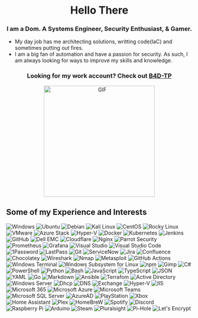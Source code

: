 <h1 align="center">Hello There</h1>
<h3 align="center">I am a Dom. A Systems Engineer, Security Enthusiast, & Gamer.</h3>

- My day job has me architecting solutions, writting code(IaC) and sometimes putting out fires.
- I am a big fan of automation and have a passion for security. As such, I am always looking for ways to improve my skills and knowledge.

<h3 align= "center" > Looking for my work account? Check out <a href="https://github.com/B4D-TP/B4D-TP">B4D-TP </a> </h3>

<p align="center">
 <img src="https://media.giphy.com/media/NTur7XlVDUdqM/giphy.gif" alt="GIF" height="300"/>
 </p>

## Some of my Experience and Interests

![Windows](https://img.shields.io/badge/Windows-0078D6?style=flat-square&logo=Windows&logoColor=white)
![Ubuntu](https://img.shields.io/badge/Ubuntu-E95420?style=flat-square&logo=Ubuntu&logoColor=white)
![Debian](https://img.shields.io/badge/Debian-A81D33?style=flat-square&logo=Debian&logoColor=white)
![Kali Linux](https://img.shields.io/badge/Kali%20Linux-557C94?style=flat-square&logo=Kali%20Linux&logoColor=white)
![CentOS](https://img.shields.io/badge/CentOS-262577?style=flat-square&logo=CentOS&logoColor=white)
![Rocky Linux](https://img.shields.io/badge/Rocky%20Linux-8F4B1E?style=flat-square&logo=Rocky%20Linux&logoColor=white)
![VMware](https://img.shields.io/badge/VMware-607078?style=flat-square&logo=vmware&logoColor=white)
![Azure Stack](https://img.shields.io/badge/Azure%20Stack-0078D4?style=flat-square&logo=microsoftazure&logoColor=white)
![Hyper-V](https://img.shields.io/badge/Hyper--V-0089D6?style=flat-square&logo=microsoft&logoColor=white)
![Docker](https://img.shields.io/badge/Docker-2496ED?style=flat-square&logo=Docker&logoColor=white)
![Kubernetes](https://img.shields.io/badge/Kubernetes-326CE5?style=flat-square&logo=Kubernetes&logoColor=white)
![Jenkins](https://img.shields.io/badge/Jenkins-D24939?style=flat-square&logo=Jenkins&logoColor=white)
![GitHub](https://img.shields.io/badge/GitHub-181717?style=flat-square&logo=GitHub&logoColor=white)
![Dell EMC](https://img.shields.io/badge/Dell%20EMC-007DB8?style=flat-square&logo=dell&logoColor=white)
![Cloudflare](https://img.shields.io/badge/Cloudflare-F38020?style=flat-square&logo=Cloudflare&logoColor=white)
![Nginx](https://img.shields.io/badge/Nginx-009639?style=flat-square&logo=Nginx&logoColor=white)
![Parrot Security](https://img.shields.io/badge/Parrot%20Security-557C94?style=flat-square&logo=Parrot%20Security&logoColor=white)
![Prometheus](https://img.shields.io/badge/Prometheus-E6522C?style=flat-square&logo=Prometheus&logoColor=white)
![Grafana](https://img.shields.io/badge/Grafana-F46800?style=flat-square&logo=Grafana&logoColor=white)
![Visual Studio](https://img.shields.io/badge/Visual%20Studio-5C2D91?style=flat-square&logo=Visual%20Studio&logoColor=white)
![Visual Studio Code](https://img.shields.io/badge/Visual%20Studio%20Code-007ACC?style=flat-square&logo=Visual%20Studio%20Code&logoColor=white)\
![1Password](https://img.shields.io/badge/1Password-003B70?style=flat-square&logo=1Password&logoColor=white)
![LastPass](https://img.shields.io/badge/LastPass-003B70?style=flat-square&logo=LastPass&logoColor=white)
![Git](https://img.shields.io/badge/Git-F05032?style=flat-square&logo=Git&logoColor=white)
![ServiceNow](https://img.shields.io/badge/ServiceNow-FF0000?style=flat-square&logo=ServiceNow&logoColor=white)
![Jira](https://img.shields.io/badge/Jira-0052CC?style=flat-square&logo=Jira&logoColor=white)
![Confluence](https://img.shields.io/badge/Confluence-172B4D?style=flat-square&logo=Confluence&logoColor=white)
![Chocolatey](https://img.shields.io/badge/Chocolatey-800080?style=flat-square&logo=Chocolatey&logoColor=white)
![Wireshark](https://img.shields.io/badge/Wireshark-1679A7?style=flat-square&logo=Wireshark&logoColor=white)
![Nmap](https://img.shields.io/badge/Nmap-007396?style=flat-square&logo=Nmap&logoColor=white)
![Metasploit](https://img.shields.io/badge/Metasploit-007396?style=flat-square&logo=Metasploit&logoColor=white)
![GitHub Actions](https://img.shields.io/badge/GitHub%20Actions-2088FF?style=flat-square&logo=GitHub%20Actions&logoColor=white)
![Windows Terminal](https://img.shields.io/badge/Windows%20Terminal-4D4D4D?style=flat-square&logo=Windows%20Terminal&logoColor=white)
![Windows Subsystem for Linux](https://img.shields.io/badge/Windows%20Subsystem%20for%20Linux-4D4D4D?style=flat-square&logo=Windows%20Subsystem%20for%20Linux&logoColor=white)
![npm](https://img.shields.io/badge/npm-CB3837?style=flat-square&logo=npm&logoColor=white)
![Gimp](https://img.shields.io/badge/Gimp-5C5543?style=flat-square&logo=Gimp&logoColor=white)
![C#](https://img.shields.io/badge/C%23-239120?style=flat-square&logo=C-Sharp&logoColor=white)
![PowerShell](https://img.shields.io/badge/PowerShell-5391FE?style=flat-square&logo=PowerShell&logoColor=white)
![Python](https://img.shields.io/badge/Python-3776AB?style=flat-square&logo=Python&logoColor=white)
![Bash](https://img.shields.io/badge/Bash-4EAA25?style=flat-square&logo=GNU%20Bash&logoColor=white)
![JavaScript](https://img.shields.io/badge/JavaScript-F7DF1E?style=flat-square&logo=JavaScript&logoColor=black)
![TypeScript](https://img.shields.io/badge/TypeScript-3178C6?style=flat-square&logo=TypeScript&logoColor=white)
![JSON](https://img.shields.io/badge/JSON-000000?style=flat-square&logo=JSON&logoColor=white)
![YAML](https://img.shields.io/badge/YAML-000000?style=flat-square&logo=YAML&logoColor=white)
![Go](https://img.shields.io/badge/Go-00ADD8?style=flat-square&logo=Go&logoColor=white)
![Markdown](https://img.shields.io/badge/Markdown-000000?style=flat-square&logo=Markdown&logoColor=white)
![Ansible](https://img.shields.io/badge/Ansible-EE0000?style=flat-square&logo=Ansible&logoColor=white)
![Terrafom](https://img.shields.io/badge/Terraform-623CE4?style=flat-square&logo=Terraform&logoColor=white)
![Active Directory](https://img.shields.io/badge/Active%20Directory-0078D4?style=flat-square&logo=Microsoft%20Active%20Directory&logoColor=white)
![Windows Server](https://img.shields.io/badge/Windows%20Server-0078D6?style=flat-square&logo=Windows%20Server&logoColor=white)
![Dhcp](https://img.shields.io/badge/Dhcp-0078D6?style=flat-square&logo=Dhcp&logoColor=white)
![DNS](https://img.shields.io/badge/DNS-0078D6?style=flat-square&logo=DNS&logoColor=white)
![Exchange](https://img.shields.io/badge/Exchange-0078D6?style=flat-square&logo=Exchange&logoColor=white)
![Hyper-V](https://img.shields.io/badge/Hyper--V-0078D6?style=flat-square&logo=Hyper-V&logoColor=white)
![IIS](https://img.shields.io/badge/IIS-0078D6?style=flat-square&logo=IIS&logoColor=white)
![Microsoft 365](https://img.shields.io/badge/Microsoft%20365-0078D6?style=flat-square&logo=Microsoft%20365&logoColor=white)
![Microsoft Azure](https://img.shields.io/badge/Microsoft%20Azure-0078D6?style=flat-square&logo=Microsoft%20Azure&logoColor=white)
![Microsoft Teams](https://img.shields.io/badge/Microsoft%20Teams-0078D6?style=flat-square&logo=Microsoft%20Teams&logoColor=white)
![Microsoft SQL Server](https://img.shields.io/badge/Microsoft%20SQL%20Server-CC2927?style=flat-square&logo=Microsoft%20SQL%20Server&logoColor=white)
![AzureAD](https://img.shields.io/badge/AzureAD-0078D6?style=flat-square&logo=AzureAD&logoColor=white)
![PlayStation](https://img.shields.io/badge/PlayStation-003791?style=flat-square&logo=PlayStation&logoColor=white)
![Xbox](https://img.shields.io/badge/Xbox-107C10?style=flat-square&logo=Xbox&logoColor=white)
![Home Assistant](https://img.shields.io/badge/Home%20Assistant-41BDF5?style=flat-square&logo=Home%20Assistant&logoColor=white)
![Plex](https://img.shields.io/badge/Plex-00A6D6?style=flat-square&logo=Plex&logoColor=white)
![HomeBreW](https://img.shields.io/badge/Homebrew-FBB040?logo=homebrew&logoColor=fff&style=flat-square)
![Spotify](https://img.shields.io/badge/Spotify-1ED760?style=flat-square&logo=Spotify&logoColor=white)
![Discord](https://img.shields.io/badge/Discord-7289DA?style=flat-square&logo=Discord&logoColor=white)
![Raspberry Pi](https://img.shields.io/badge/Raspberry%20Pi-C51A4A?style=flat-square&logo=Raspberry%20Pi&logoColor=white)
![Arduino](https://img.shields.io/badge/Arduino-00979D?style=flat-square&logo=Arduino&logoColor=white)
![Steam](https://img.shields.io/badge/Steam-000000?style=flat-square&logo=Steam&logoColor=white)
![Pluralsight](https://img.shields.io/badge/Pluralsight-00A6D6?style=flat-square&logo=Pluralsight&logoColor=white)
![Pi-Hole](https://img.shields.io/badge/Pi--Hole-000000?style=flat-square&logo=Pi-Hole&logoColor=white)
![Let's Encrypt](https://img.shields.io/badge/Let's%20Encrypt-0039A6?style=flat-square&logo=Let's%20Encrypt&logoColor=white)
